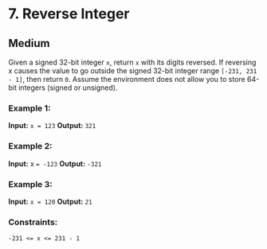 # 7. Reverse Integer

## Medium

Given a signed 32-bit integer `x`, return `x` with its digits reversed. If reversing x causes the value to go outside 
the signed 32-bit integer range `[-231, 231 - 1]`, then return `0`. Assume the environment does not allow you to store 
64-bit integers (signed or unsigned).

### Example 1:
**Input:** `x = 123`
**Output:** `321`

### Example 2:
**Input:** x `= -123`
**Output:** `-321`

### Example 3:
**Input:** `x = 120`
**Output:** `21`

### Constraints:
`-231 <= x <= 231 - 1`